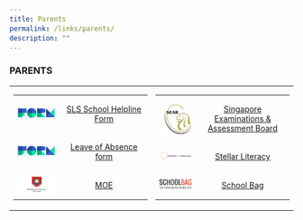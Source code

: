 ```yaml
---
title: Parents
permalink: /links/parents/
description: ""
---
```

### PARENTS

<table>
	<tr>
		<td width="50%">
<table>
	<tr>
		<td width="35%">
			<img src="/images/formSGlogo.jpg"/>
		</td>
		<td>
			<p align="center">
				<a href="https://form.gov.sg/5d536818f0c5370012d1c890">
					SLS School Helpline Form
				</a>
			</p> 
		</td>
	</tr>
	<tr>
		<td>
			<img src="/images/formSGlogo.jpg"/>
		</td>
		<td>
			<p align="center">
				<a href="http://leave%20of%20absence%20form/">
					 Leave of Absence form
				</a>
			</p>
		</td>
	</tr>
	<tr>
		<td>
			<img src="/images/moe.jpg"/>
		</td>
		<td>
			<p align="center">
				<a href="https://www.moe.gov.sg/">
					MOE
				</a>
			</p>
		</td>
	</tr>
</table>
		</td>
		<td>
<table>
	<tr>
		<td width="30%">
			<img src="/images/seab.png"/>
		</td>
		<td>
			<p align="center">
				<a href="http://www.seab.gov.sg/">
					Singapore Examinations & Assessment Board 
				</a>
			</p>
		</td>
	</tr>
	<tr>
		<td>
			<img src="/images/steller.png"/>
		</td>
		<td>
			<p align="center">
				<a href="https://www.stellarliteracy.sg/">
					Stellar Literacy
				</a>
			</p>
		</td>
	</tr>
	<tr>
		<td>
			<img src="/images/school-bag.png"/>
		</td>
		<td>
			<p align="center">
				<a href="https://www.schoolbag.sg/">
					School Bag
				</a>
			</p>
		</td>
	</tr>
</table>
		</td>
	</tr>
	</table>
